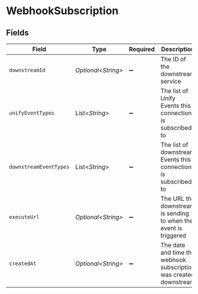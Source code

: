 # WebhookSubscription


## Fields

| Field                                                                                   | Type                                                                                    | Required                                                                                | Description                                                                             | Example                                                                                 |
| --------------------------------------------------------------------------------------- | --------------------------------------------------------------------------------------- | --------------------------------------------------------------------------------------- | --------------------------------------------------------------------------------------- | --------------------------------------------------------------------------------------- |
| `downstreamId`                                                                          | *Optional\<String>*                                                                     | :heavy_minus_sign:                                                                      | The ID of the downstream service                                                        | 5f5f5f5f5f5f5f5f5f5f5f5f                                                                |
| `unifyEventTypes`                                                                       | List\<*String*>                                                                         | :heavy_minus_sign:                                                                      | The list of Unify Events this connection is subscribed to                               |                                                                                         |
| `downstreamEventTypes`                                                                  | List\<*String*>                                                                         | :heavy_minus_sign:                                                                      | The list of downstream Events this connection is subscribed to                          |                                                                                         |
| `executeUrl`                                                                            | *Optional\<String>*                                                                     | :heavy_minus_sign:                                                                      | The URL the downstream is sending to when the event is triggered                        | https://unify.apideck.com/webhook/w/{lookupIdToken}/{serviceId}?e={downstreamEventType} |
| `createdAt`                                                                             | *Optional\<String>*                                                                     | :heavy_minus_sign:                                                                      | The date and time the webhook subscription was created downstream                       | 2020-10-01T12:00:00.000Z                                                                |